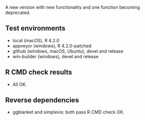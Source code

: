 
A new version with new functionality and one function becoming
deprecated.


## Test environments

* local (macOS), R 4.2.0
* appveyor (windows), R 4.2.0-patched
* github (windows, macOS, Ubuntu), devel and release
* win-builder (windows), devel and release


## R CMD check results

* All OK.


## Reverse dependencies

* ggblanket and simplevis: both pass R CMD check OK.



